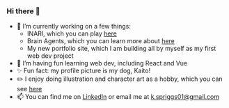 ### Hi there 👋
- 🔭 I’m currently working on a few things:
  - INARI, which you can play [here](https://bentocat.itch.io/inari)
  - Brain Agents, which you can learn more about [here](https://www.brainagents.org/)
  - My new portfolio site, which I am building all by myself as my first web dev project
- 🌱 I’m having fun learning web dev, including React and Vue
- ✨ Fun fact: my profile picture is my dog, Kaito!
- ✏️ I enjoy doing illustration and character art as a hobby, which you can see [here](https://karenspriggs.art/)
- 📫 You can find me on [LinkedIn](https://www.linkedin.com/in/karen-spriggs-2a914a217/) or email me at k.spriggs01@gmail.com 

<!--
**karenspriggs/karenspriggs** is a ✨ _special_ ✨ repository because its `README.md` (this file) appears on your GitHub profile.

Here are some ideas to get you started:

- 🔭 I’m currently working on ...
- 🌱 I’m currently learning ...
- 👯 I’m looking to collaborate on ...
- 🤔 I’m looking for help with ...
- 💬 Ask me about ...
- 📫 How to reach me: ...
- 😄 Pronouns: ...
- ⚡ Fun fact: ...
-->

